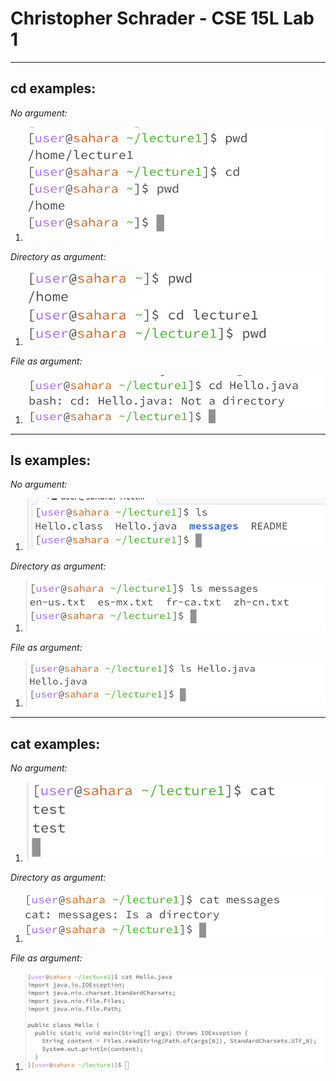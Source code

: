 # **Christopher Schrader - CSE 15L Lab 1**

---

## cd examples:

*No argument:*

1. ![Image](image1.png)

*Directory as argument:*

1. ![Image](image2.png)

*File as argument:*

1. ![Image](image3.png)

---

## ls examples:

*No argument:*

1. ![Image](image4.png)

*Directory as argument:*

1. ![Image](image5.png)

*File as argument:*

1. ![Image](image6.png)

---

## cat examples:

*No argument:*

1. ![Image](image7.png)

*Directory as argument:*

1. ![Image](image8.png)

*File as argument:*

1. ![Image](image9.png)


